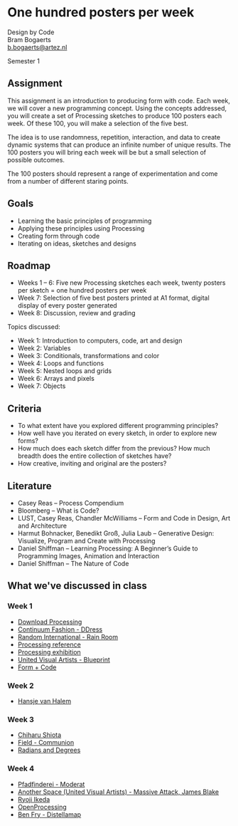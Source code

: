 # One hundred posters per week

Design by Code  
Bram Bogaerts  
[b.bogaerts@artez.nl](mailto:b.bogaerts@artez.nl)

Semester 1

## Assignment

This assignment is an introduction to producing form with code. Each week, we will cover a new programming concept. Using the concepts addressed, you will create a set of Processing sketches to produce 100 posters each week. Of these 100, you will make a selection of the five best.The idea is to use randomness, repetition, interaction, and data to create dynamic systems that can produce an infinite number of unique results. The 100 posters you will bring each week will be but a small selection of possible outcomes.The 100 posters should represent a range of experimentation and come from a number of different staring points.

## Goals

- Learning the basic principles of programming- Applying these principles using Processing- Creating form through code- Iterating on ideas, sketches and designs

## Roadmap

- Weeks 1 – 6: Five new Processing sketches each week, twenty posters per sketch = one hundred posters per week- Week 7: Selection of five best posters printed at A1 format, digital display of every poster generated- Week 8: Discussion, review and gradingTopics discussed:- Week 1: Introduction to computers, code, art and design- Week 2: Variables- Week 3: Conditionals, transformations and color- Week 4: Loops and functions- Week 5: Nested loops and grids- Week 6: Arrays and pixels- Week 7: Objects

## Criteria

- To what extent have you explored different programming principles?- How well have you iterated on every sketch, in order to explore new forms?- How much does each sketch differ from the previous? How much breadth does the entire collection of sketches have?- How creative, inviting and original are the posters?

## Literature

- Casey Reas – Process Compendium- Bloomberg – What is Code? - LUST, Casey Reas, Chandler McWilliams – Form and Code in Design, Art and Architecture- Harmut Bohnacker, Benedikt Groß, Julia Laub – Generative Design: Visualize, Program and Create with Processing- Daniel Shiffman – Learning Processing: A Beginner’s Guide to Programming Images, Animation and Interaction- Daniel Shiffman – The Nature of Code

## What we've discussed in class

### Week 1

- [Download Processing](http://processing.org)
- [Continuum Fashion - DDress](http://www.continuumfashion.com/Ddress/)
- [Random International - Rain Room](https://vimeo.com/50987695)
- [Processing reference](https://processing.org/reference/)
- [Processing exhibition](https://processing.org/exhibition/)
- [United Visual Artists - Blueprint](http://uva.co.uk/works/blueprint)
- [Form + Code](http://formandcode.com)

### Week 2

- [Hansje van Halem](http://www.hansje.net)

### Week 3

- [Chiharu Shiota](http://www.hetnoordbrabantsmuseum.nl/bezoek/tentoonstellingen-activiteiten/tentoonstellingen/chiharu-shiota/)
- [Field - Communion](https://www.field.io/project/communion/)
- [Radians and Degrees](http://apcsteacher.com/reference/vb/graphing/radians_vs_degrees.jpg)

### Week 4

- [Pfadfinderei - Moderat](http://pfadfinderei.com/project/moderat3live)
- [Another Space (United Visual Artists) - Massive Attack, James Blake](http://www.another-space.co.uk/massive-attack-2016)
- [Ryoji Ikeda](http://www.ryojiikeda.com)
- [OpenProcessing](https://www.openprocessing.org)
- [Ben Fry - Distellamap](http://benfry.com/distellamap/)